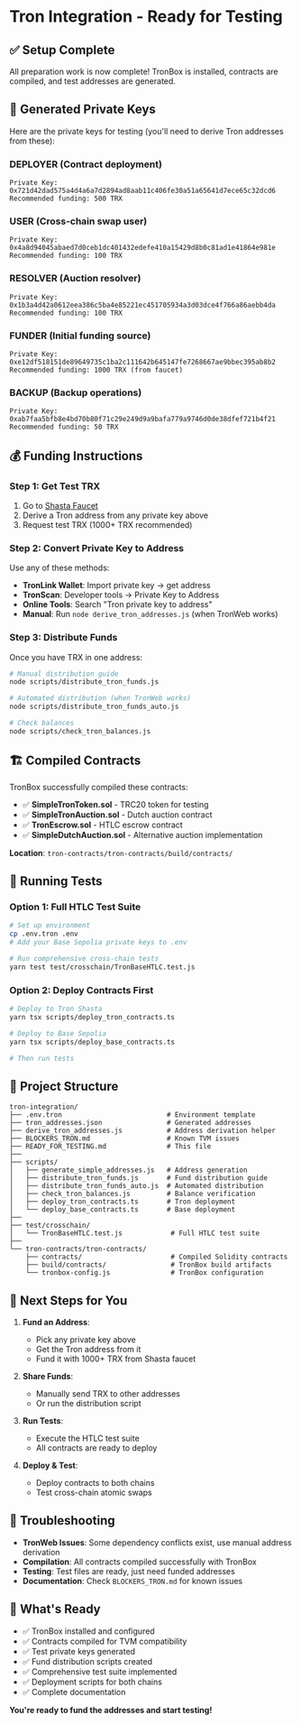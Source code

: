 # Tron Integration - Ready for Testing

## ✅ Setup Complete

All preparation work is now complete! TronBox is installed, contracts are compiled, and test addresses are generated.

## 🔑 Generated Private Keys

Here are the private keys for testing (you'll need to derive Tron addresses from these):

### **DEPLOYER** (Contract deployment)
```
Private Key: 0x721d42dad575a4d4a6a7d2894ad8aab11c406fe30a51a65641d7ece65c32dcd6
Recommended funding: 500 TRX
```

### **USER** (Cross-chain swap user)
```
Private Key: 0x4a8d94045abaed7d0ceb1dc401432edefe410a15429d8b0c81ad1e41864e981e
Recommended funding: 100 TRX
```

### **RESOLVER** (Auction resolver)
```
Private Key: 0x1b3a4d42a0612eea386c5ba4e85221ec451705934a3d03dce4f766a86aebb4da
Recommended funding: 100 TRX
```

### **FUNDER** (Initial funding source)
```
Private Key: 0xe12df518151de89649735c1ba2c111642b645147fe7268667ae9bbec395ab8b2
Recommended funding: 1000 TRX (from faucet)
```

### **BACKUP** (Backup operations)
```
Private Key: 0xab7faa5bfb8e4bd70b80f71c29e249d9a9bafa779a9746d0de38dfef721b4f21
Recommended funding: 50 TRX
```

## 💰 Funding Instructions

### Step 1: Get Test TRX
1. Go to [Shasta Faucet](https://www.trongrid.io/shasta)
2. Derive a Tron address from any private key above
3. Request test TRX (1000+ TRX recommended)

### Step 2: Convert Private Key to Address
Use any of these methods:
- **TronLink Wallet**: Import private key → get address
- **TronScan**: Developer tools → Private Key to Address
- **Online Tools**: Search "Tron private key to address"
- **Manual**: Run `node derive_tron_addresses.js` (when TronWeb works)

### Step 3: Distribute Funds
Once you have TRX in one address:
```bash
# Manual distribution guide
node scripts/distribute_tron_funds.js

# Automated distribution (when TronWeb works)
node scripts/distribute_tron_funds_auto.js

# Check balances
node scripts/check_tron_balances.js
```

## 🏗️ Compiled Contracts

TronBox successfully compiled these contracts:

- ✅ **SimpleTronToken.sol** - TRC20 token for testing
- ✅ **SimpleTronAuction.sol** - Dutch auction contract
- ✅ **TronEscrow.sol** - HTLC escrow contract
- ✅ **SimpleDutchAuction.sol** - Alternative auction implementation

**Location**: `tron-contracts/tron-contracts/build/contracts/`

## 🧪 Running Tests

### Option 1: Full HTLC Test Suite
```bash
# Set up environment
cp .env.tron .env
# Add your Base Sepolia private keys to .env

# Run comprehensive cross-chain tests
yarn test test/crosschain/TronBaseHTLC.test.js
```

### Option 2: Deploy Contracts First
```bash
# Deploy to Tron Shasta
yarn tsx scripts/deploy_tron_contracts.ts

# Deploy to Base Sepolia  
yarn tsx scripts/deploy_base_contracts.ts

# Then run tests
```

## 📁 Project Structure
```
tron-integration/
├── .env.tron                          # Environment template
├── tron_addresses.json                # Generated addresses
├── derive_tron_addresses.js           # Address derivation helper
├── BLOCKERS_TRON.md                   # Known TVM issues
├── READY_FOR_TESTING.md               # This file
├── 
├── scripts/
│   ├── generate_simple_addresses.js   # Address generation
│   ├── distribute_tron_funds.js       # Fund distribution guide
│   ├── distribute_tron_funds_auto.js  # Automated distribution
│   ├── check_tron_balances.js         # Balance verification
│   ├── deploy_tron_contracts.ts       # Tron deployment
│   └── deploy_base_contracts.ts       # Base deployment
├── 
├── test/crosschain/
│   └── TronBaseHTLC.test.js            # Full HTLC test suite
├── 
└── tron-contracts/tron-contracts/
    ├── contracts/                      # Compiled Solidity contracts
    ├── build/contracts/                # TronBox build artifacts
    └── tronbox-config.js               # TronBox configuration
```

## 🚀 Next Steps for You

1. **Fund an Address**:
   - Pick any private key above
   - Get the Tron address from it
   - Fund it with 1000+ TRX from Shasta faucet

2. **Share Funds**:
   - Manually send TRX to other addresses
   - Or run the distribution script

3. **Run Tests**:
   - Execute the HTLC test suite
   - All contracts are ready to deploy

4. **Deploy & Test**:
   - Deploy contracts to both chains
   - Test cross-chain atomic swaps

## 🔧 Troubleshooting

- **TronWeb Issues**: Some dependency conflicts exist, use manual address derivation
- **Compilation**: All contracts compiled successfully with TronBox
- **Testing**: Test files are ready, just need funded addresses
- **Documentation**: Check `BLOCKERS_TRON.md` for known issues

## 🎯 What's Ready

- ✅ TronBox installed and configured
- ✅ Contracts compiled for TVM compatibility  
- ✅ Test private keys generated
- ✅ Fund distribution scripts created
- ✅ Comprehensive test suite implemented
- ✅ Deployment scripts for both chains
- ✅ Complete documentation

**You're ready to fund the addresses and start testing!**